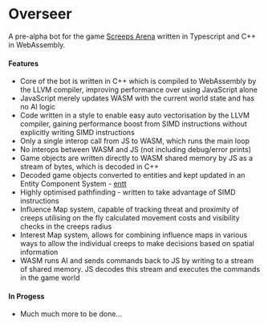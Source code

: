 # Overseer
A pre-alpha bot for the game [Screeps Arena](https://store.steampowered.com/app/1137320/Screeps_Arena/) written in Typescript and C++ in WebAssembly.

#### Features
* Core of the bot is written in C++ which is compiled to WebAssembly by the LLVM compiler, improving performance over using JavaScript alone
* JavaScript merely updates WASM with the current world state and has no AI logic
* Code written in a style to enable easy auto vectorisation by the LLVM compiler, gaining performance boost from SIMD instructions without explicitly writing SIMD instructions
* Only a single interop call from JS to WASM, which runs the main loop
* No interops between WASM and JS (not including debug/error prints)
* Game objects are written directly to WASM shared memory by JS as a stream of bytes, which is decoded in C++
* Decoded game objects converted to entities and kept updated in an Entity Component System - [entt](https://github.com/skypjack/entt)
* Highly optimised pathfinding - written to take advantage of SIMD instructions
* Influence Map system, capable of tracking threat and proximity of creeps utilising on the fly calculated movement costs and visibility checks in the creeps radius
* Interest Map system, allows for combining influence maps in various ways to allow the individual creeps to make decisions based on spatial information
* WASM runs AI and sends commands back to JS by writing to a stream of shared memory. JS decodes this stream and executes the commands in the game world

#### In Progess
* Much much more to be done...

